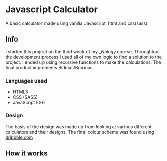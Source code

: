 # Javascript Calculator
A basic calculator made using vanilla Javascript, html and css(sass).

## Info
I started this project on the third week of my *_Nology* course. Throughtout the development process I used all of my own logic to find a solution to the project. I ended up using recursive functions to make the calculations. The final product implements Bidmas/Bodmas.

### Languages used
- HTML5
- CSS (SASS)
- JavaScript ES6

### Design
The basis of the design was made up from looking at various different calculators and their designs. The final colour scheme was found using [dribbble.com](https://www.dribbble.com "dribbble.com")

## How it works

